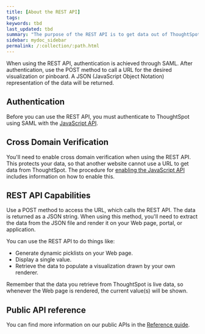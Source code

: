 ```yaml
---
title: [About the REST API]
tags:
keywords: tbd
last_updated: tbd
summary: "The purpose of the REST API is to get data out of ThoughtSpot so you can use it in a Web page, portal, or application."
sidebar: mydoc_sidebar
permalink: /:collection/:path.html
---
```

When using the REST API, authentication is achieved through SAML. After authentication, use the POST method to call a URL for the desired visualization or pinboard. A JSON \(JavaScript Object Notation\) representation of the data will be returned.

## Authentication

Before you can use the REST API, you must authenticate to ThoughtSpot using SAML with the [JavaScript API](/app-integration/JSAPI/about-JS-API.html#).

## Cross Domain Verification

You'll need to enable cross domain verification when using the REST API. This protects your data, so that another website cannot use a URL to get data from ThoughtSpot. The procedure for [enabling the JavaScript API](/app-integration/JSAPI/enable-JS-API.html#) includes information on how to enable this.

## REST API Capabilities

Use a POST method to access the URL, which calls the REST API. The data is returned as a JSON string. When using this method, you'll need to extract the data from the JSON file and render it on your Web page, portal, or application.

You can use the REST API to do things like:

-   Generate dynamic picklists on your Web page.
-   Display a single value.
-   Retrieve the data to populate a visualization drawn by your own renderer.

Remember that the data you retrieve from ThoughtSpot is live data, so whenever the Web page is rendered, the current value\(s\) will be shown.

## Public API reference

You can find more information on our public APIs in the [Reference guide](/admin/reference/public-api-reference.html#).
